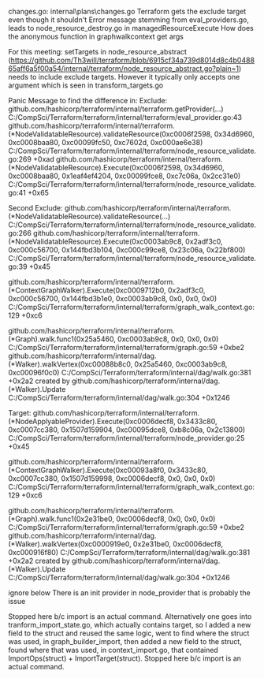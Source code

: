 changes.go: internal\plans\changes.go
Terraform gets the exclude target even though it shouldn't
Error message stemming from eval_providers.go, leads to node_resource_destroy.go in managedResourceExecute
How does the anonymous function in graphwalkcontext get args

For this meeting:
setTargets in node_resource_abstract (https://github.com/Th3will/terraform/blob/6915cf34a739d8014d8c4b048865aff6a5f00a54/internal/terraform/node_resource_abstract.go?plain=1) needs to include exclude targets. However it typically only accepts one argument which is seen in transform_targets.go

Panic Message to find the difference in:
Exclude:
github.com/hashicorp/terraform/internal/terraform.getProvider(...)
        C:/CompSci/Terraform/terraform/internal/terraform/eval_provider.go:43
github.com/hashicorp/terraform/internal/terraform.(*NodeValidatableResource).validateResource(0xc0006f2598, 0x34d6960, 0xc0008baa80, 0xc00099fc50, 0xc7602d, 0xc000ae6e38)
        C:/CompSci/Terraform/terraform/internal/terraform/node_resource_validate.go:269 +0xad
github.com/hashicorp/terraform/internal/terraform.(*NodeValidatableResource).Execute(0xc0006f2598, 0x34d6960, 0xc0008baa80, 0x1eaf4ef4204, 0xc00099fce8, 0xc7c06a, 0x2cc31e0)
        C:/CompSci/Terraform/terraform/internal/terraform/node_resource_validate.go:41 +0x65

Second Exclude:
github.com/hashicorp/terraform/internal/terraform.(*NodeValidatableResource).validateResource(...)
        C:/CompSci/Terraform/terraform/internal/terraform/node_resource_validate.go:266
github.com/hashicorp/terraform/internal/terraform.(*NodeValidatableResource).Execute(0xc0003ab9c8, 0x2adf3c0, 0xc000c56700, 0x144fbd3b104, 0xc000c99ce8, 0x23c06a, 0x22bf800)
        C:/CompSci/Terraform/terraform/internal/terraform/node_resource_validate.go:39 +0x45


github.com/hashicorp/terraform/internal/terraform.(*ContextGraphWalker).Execute(0xc0009712b0, 0x2adf3c0, 0xc000c56700, 0x144fbd3b1e0, 0xc0003ab9c8, 0x0, 0x0, 0x0)
        C:/CompSci/Terraform/terraform/internal/terraform/graph_walk_context.go:129 +0xc6


github.com/hashicorp/terraform/internal/terraform.(*Graph).walk.func1(0x25a5460, 0xc0003ab9c8, 0x0, 0x0, 0x0)
        C:/CompSci/Terraform/terraform/internal/terraform/graph.go:59 +0xbe2
github.com/hashicorp/terraform/internal/dag.(*Walker).walkVertex(0xc00088b8c0, 0x25a5460, 0xc0003ab9c8, 0xc00096f0c0)
        C:/CompSci/Terraform/terraform/internal/dag/walk.go:381 +0x2a2
created by github.com/hashicorp/terraform/internal/dag.(*Walker).Update
        C:/CompSci/Terraform/terraform/internal/dag/walk.go:304 +0x1246

Target:
github.com/hashicorp/terraform/internal/terraform.(*NodeApplyableProvider).Execute(0xc0006decf8, 0x3433c80, 0xc0007cc380, 0x1507d159904, 0xc00095dce8, 0xb8c06a, 0x2c13800)
        C:/CompSci/Terraform/terraform/internal/terraform/node_provider.go:25 +0x45


github.com/hashicorp/terraform/internal/terraform.(*ContextGraphWalker).Execute(0xc00093a8f0, 0x3433c80, 0xc0007cc380, 0x1507d159998, 0xc0006decf8, 0x0, 0x0, 0x0)
        C:/CompSci/Terraform/terraform/internal/terraform/graph_walk_context.go:129 +0xc6

        
github.com/hashicorp/terraform/internal/terraform.(*Graph).walk.func1(0x2e31be0, 0xc0006decf8, 0x0, 0x0, 0x0)
        C:/CompSci/Terraform/terraform/internal/terraform/graph.go:59 +0xbe2
github.com/hashicorp/terraform/internal/dag.(*Walker).walkVertex(0xc0000919e0, 0x2e31be0, 0xc0006decf8, 0xc000916f80)
        C:/CompSci/Terraform/terraform/internal/dag/walk.go:381 +0x2a2
created by github.com/hashicorp/terraform/internal/dag.(*Walker).Update
        C:/CompSci/Terraform/terraform/internal/dag/walk.go:304 +0x1246

ignore below
There is an init provider in node_provider that is probably the issue

Stopped here b/c import is an actual command.
Alternatively one goes into tranform_import_state.go, which actually contains target, so I added a new field to the struct and reused the same logic, went to find where the struct was used, in graph_builder_import, then added a new field to the struct, found where that was used, in context_import.go, that contained ImportOps(struct) + ImportTarget(struct). Stopped here b/c import is an actual command.

